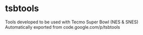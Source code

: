 # tsbtools
Tools developed to be used with Tecmo Super Bowl (NES & SNES)
Automatically exported from code.google.com/p/tsbtools

